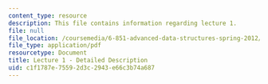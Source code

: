 ```yaml
---
content_type: resource
description: This file contains information regarding lecture 1.
file: null
file_location: /coursemedia/6-851-advanced-data-structures-spring-2012/c1f1787e75592d3c2943e66c3b74a687_MIT6_851S12_Lecture1.pdf
file_type: application/pdf
resourcetype: Document
title: Lecture 1 - Detailed Description
uid: c1f1787e-7559-2d3c-2943-e66c3b74a687
---
```

